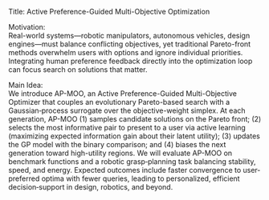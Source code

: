 Title: Active Preference-Guided Multi-Objective Optimization

Motivation:  
Real-world systems—robotic manipulators, autonomous vehicles, design engines—must balance conflicting objectives, yet traditional Pareto-front methods overwhelm users with options and ignore individual priorities. Integrating human preference feedback directly into the optimization loop can focus search on solutions that matter.

Main Idea:  
We introduce AP-MOO, an Active Preference-Guided Multi-Objective Optimizer that couples an evolutionary Pareto-based search with a Gaussian‐process surrogate over the objective-weight simplex. At each generation, AP-MOO (1) samples candidate solutions on the Pareto front; (2) selects the most informative pair to present to a user via active learning (maximizing expected information gain about their latent utility); (3) updates the GP model with the binary comparison; and (4) biases the next generation toward high-utility regions. We will evaluate AP-MOO on benchmark functions and a robotic grasp‐planning task balancing stability, speed, and energy. Expected outcomes include faster convergence to user‐preferred optima with fewer queries, leading to personalized, efficient decision‐support in design, robotics, and beyond.